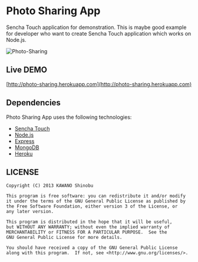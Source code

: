 # Photo Sharing App

Sencha Touch application for demonstration.
This is maybe good example for developer who want to create Sencha Touch application which works on Node.js.

![Photo-Sharing](http://kawanoshinobu.com/images/photo-sharing.png)

## Live DEMO

[http://photo-sharing.herokuapp.com](http://photo-sharing.herokuapp.com)

## Dependencies

Photo Sharing App uses the following technologies:

- [Sencha Touch](http://www.sencha.com/products/touch)
- [Node.js](http://nodejs.org)
- [Express](http://expressjs.com)
- [MongoDB](http://www.mongodb.org/)
- [Heroku](https://www.heroku.com/)

## LICENSE

    Copyright (C) 2013 KAWANO Shinobu

    This program is free software: you can redistribute it and/or modify
    it under the terms of the GNU General Public License as published by
    the Free Software Foundation, either version 3 of the License, or
    any later version.

    This program is distributed in the hope that it will be useful,
    but WITHOUT ANY WARRANTY; without even the implied warranty of
    MERCHANTABILITY or FITNESS FOR A PARTICULAR PURPOSE.  See the
    GNU General Public License for more details.

    You should have received a copy of the GNU General Public License
    along with this program.  If not, see <http://www.gnu.org/licenses/>.
